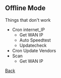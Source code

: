 ## Offline Mode

Things that don't work
- Cron internet_IP
	- Get WAN IP
	- Auto Speedtest
	- Updatecheck
- Cron Update Vendors
- Scan
	- Get WAN IP


[Back](https://github.com/leiweibau/Pi.Alert)

